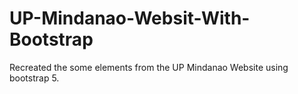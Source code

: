 # UP-Mindanao-Websit-With-Bootstrap
Recreated the some elements from the UP Mindanao Website using bootstrap 5. 
